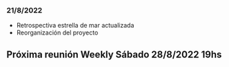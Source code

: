 ### 21/8/2022

- Retrospectiva estrella de mar actualizada
- Reorganización del proyecto

## Próxima reunión Weekly Sábado 28/8/2022 19hs
